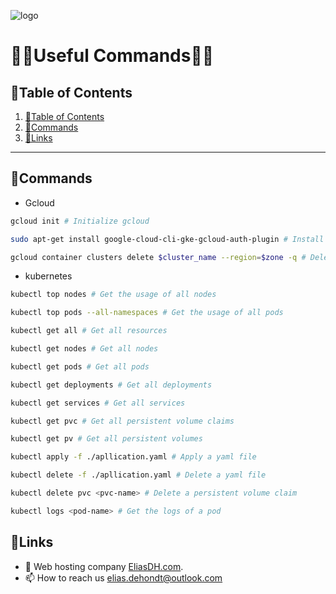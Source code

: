 ![logo](https://eliasdh.com/assets/media/images/logo-github.png)
# 💙🤍Useful Commands🤍💙

## 📘Table of Contents

1. [📘Table of Contents](#📘table-of-contents)
2. [📝Commands](#📝Commands)
3. [🔗Links](#🔗links)

---

## 📝Commands

- Gcloud
```bash
gcloud init # Initialize gcloud

sudo apt-get install google-cloud-cli-gke-gcloud-auth-plugin # Install gcloud package for kubernetes

gcloud container clusters delete $cluster_name --region=$zone -q # Delete a cluster
```

- kubernetes
```bash
kubectl top nodes # Get the usage of all nodes

kubectl top pods --all-namespaces # Get the usage of all pods

kubectl get all # Get all resources

kubectl get nodes # Get all nodes

kubectl get pods # Get all pods

kubectl get deployments # Get all deployments

kubectl get services # Get all services

kubectl get pvc # Get all persistent volume claims

kubectl get pv # Get all persistent volumes

kubectl apply -f ./apllication.yaml # Apply a yaml file

kubectl delete -f ./apllication.yaml # Delete a yaml file

kubectl delete pvc <pvc-name> # Delete a persistent volume claim

kubectl logs <pod-name> # Get the logs of a pod
```

## 🔗Links
- 👯 Web hosting company [EliasDH.com](https://eliasdh.com).
- 📫 How to reach us elias.dehondt@outlook.com